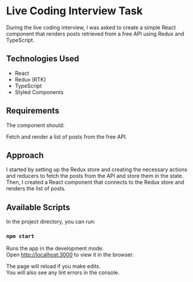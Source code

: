 # Live Coding Interview Task

During the live coding interview, I was asked to create a simple React component that renders posts retrieved from a free API using Redux and TypeScript.

## Technologies Used
* React
* Redux (RTK)
* TypeScript
* Styled Components

## Requirements
The component should:

Fetch and render a list of posts from the free API.

## Approach
I started by setting up the Redux store and creating the necessary actions and reducers to fetch the posts from the API and store them in the state. Then, I created a React component that connects to the Redux store and renders the list of posts.

## Available Scripts

In the project directory, you can run:

### `npm start`

Runs the app in the development mode.\
Open [http://localhost:3000](http://localhost:3000) to view it in the browser.

The page will reload if you make edits.\
You will also see any lint errors in the console.
